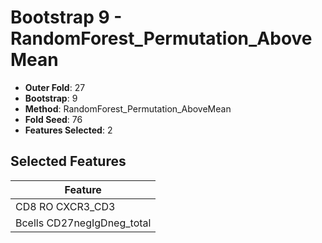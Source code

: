 # Bootstrap 9 - RandomForest_Permutation_AboveMean

- **Outer Fold**: 27
- **Bootstrap**: 9
- **Method**: RandomForest_Permutation_AboveMean
- **Fold Seed**: 76
- **Features Selected**: 2

## Selected Features

| Feature |
|---------|
| CD8 RO CXCR3_CD3 |
| Bcells CD27negIgDneg_total |
